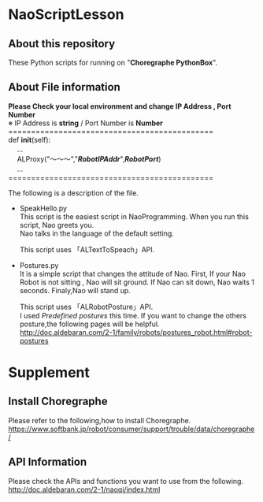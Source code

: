 # NaoScriptLesson
## About this repository
These Python scripts for running on "**Choregraphe PythonBox**".

## About File information
**Please Check your local environment and change IP Address , Port Number**<br>
※ IP Address is **string** / Port Number is **Number**<br>
=============================================<br>
def __init__(self):<br>
　  ...<br>
　  ALProxy("〜〜〜","***RobotIPAddr***",***RobotPort***)<br>
　  ...<br>
=============================================<br>

The following is a description of the file.
- SpeakHello<span>.<span>py<br>
    This script is the easiest script in NaoProgramming.
    When you run this script, Nao greets you.<br>
    Nao talks in the language of the default setting.

    This script uses 「ALTextToSpeach」API.

- Postures<span>.<span>py<br>
    It is a simple script that changes the attitude of Nao.
    First, If your Nao Robot is not sitting , Nao will sit ground.
    If Nao can sit down, Nao waits 1 seconds.
    Finaly,Nao will stand up.

    This script uses 「ALRobotPosture」API.<br>
    I used *Predefined postures* this time. If you want to change the others posture,the following pages will be helpful.<br>
    http://doc.aldebaran.com/2-1/family/robots/postures_robot.html#robot-postures

# Supplement
## Install Choregraphe
Please refer to the following,how to install Choregraphe.
https://www.softbank.jp/robot/consumer/support/trouble/data/choregraphe/

## API Information
Please check the APIs and functions you want to use from the following.
http://doc.aldebaran.com/2-1/naoqi/index.html


